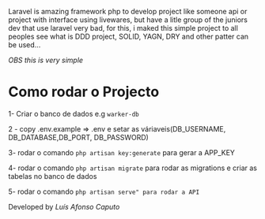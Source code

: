 Laravel is amazing framework php to develop project like someone api or project with interface using livewares, but have a litle group of the juniors dev that use laravel very bad, for this, i maked this simple project to all peoples see what is DDD project, SOLID, YAGN, DRY and other patter can be used...

_OBS this is very simple_

# Como rodar o Projecto

1- Criar o banco de dados e.g `warker-db`

2 - copy .env.example => .env e setar as váriaveis(DB_USERNAME, DB_DATABASE,DB_PORT, DB_PASSWORD)

3- rodar o comando `php artisan key:generate` para gerar a APP_KEY

4- rodar o comando `php artisan migrate` para rodar as migrations e criar as tabelas no banco de dados

5- rodar o comando `php artisan serve" para rodar a API`


Developed by *Luís Afonso Caputo*
